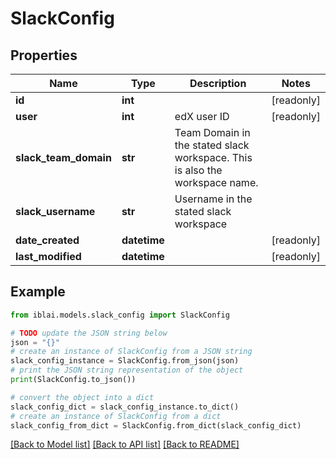 # SlackConfig


## Properties

Name | Type | Description | Notes
------------ | ------------- | ------------- | -------------
**id** | **int** |  | [readonly] 
**user** | **int** | edX user ID | [readonly] 
**slack_team_domain** | **str** | Team Domain in the stated slack workspace. This is also the workspace name. | 
**slack_username** | **str** | Username in the stated slack workspace | 
**date_created** | **datetime** |  | [readonly] 
**last_modified** | **datetime** |  | [readonly] 

## Example

```python
from iblai.models.slack_config import SlackConfig

# TODO update the JSON string below
json = "{}"
# create an instance of SlackConfig from a JSON string
slack_config_instance = SlackConfig.from_json(json)
# print the JSON string representation of the object
print(SlackConfig.to_json())

# convert the object into a dict
slack_config_dict = slack_config_instance.to_dict()
# create an instance of SlackConfig from a dict
slack_config_from_dict = SlackConfig.from_dict(slack_config_dict)
```
[[Back to Model list]](../README.md#documentation-for-models) [[Back to API list]](../README.md#documentation-for-api-endpoints) [[Back to README]](../README.md)


